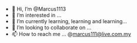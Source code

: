 - 👋 Hi, I’m @Marcus1113
- 👀 I’m interested in ...
- 🌱 I’m currently learning, learning and learning...
- 💞️ I’m looking to collaborate on ...
- 📫 How to reach me ... @marcus111@live.com.my

<!---
Marcus1113/Marcus1113 is a ✨ special ✨ repository because its `README.md` (this file) appears on your GitHub profile.
You can click the Preview link to take a look at your changes.
--->
